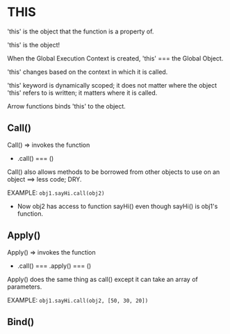# THIS

'this' is the object that the function is a property of. 

'this' is the object!

When the Global Execution Context is created, 'this' === the Global Object.

'this' changes based on the context in which it is called. 

'this' keyword is dynamically scoped; it does not matter where the object 'this' refers to is written; it matters where it is called. 

Arrow functions binds 'this' to the object. 


## Call()

Call() => invokes the function
 * .call() === ()

Call() also allows methods to be borrowed  from other objects to use on an object ==> less code; DRY. 

EXAMPLE:
    `obj1.sayHi.call(obj2)`

* Now obj2 has access to function sayHi() even though sayHi() is obj1's function. 

## Apply()

Apply() => invokes the function
 * .call() === .apply() === ()

Apply() does the same thing as call() except it can take an array of parameters. 

EXAMPLE:
    `obj1.sayHi.call(obj2, [50, 30, 20])`



## Bind()